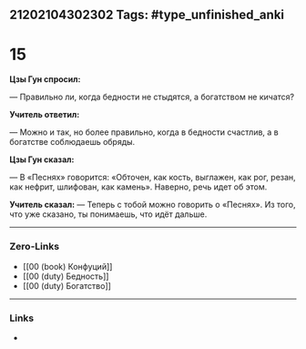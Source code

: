 21202104302302
Tags: #type_unfinished_anki 
---
# 15

**Цзы Гун спросил:**

 — Правильно ли, когда бедности не стыдятся, а богатством не кичатся? 

**Учитель ответил:** 

 — Можно и так, но более правильно, когда в бедности счастлив, а в богатстве соблюдаешь обряды. 

**Цзы Гун сказал:**

 — В «Песнях» говорится: «Обточен, как кость, выглажен, как рог, резан, как нефрит, шлифован, как камень». Наверно, речь идет об этом.

**Учитель сказал:**
 — Теперь с тобой можно говорить о «Песнях». Из того, что уже сказано, ты понимаешь, что идёт дальше.

---
### Zero-Links
- [[00 (book) Конфуций]]
- [[00 (duty) Бедность]]
- [[00 (duty) Богатство]]
---
### Links
-